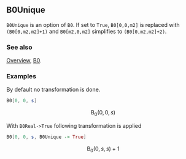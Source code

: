 ## B0Unique

`B0Unique` is an option of `B0`. If set to `True`, `B0[0,0,m2]` is replaced with `(B0[0,m2,m2]+1)` and `B0[m2,0,m2]` simplifies to `(B0[0,m2,m2]+2)`.

### See also

[Overview](Extra/FeynCalc.md), [B0](B0.md).

### Examples

By default no transformation is done.

```mathematica
B0[0, 0, s]
```

$$\text{B}_0(0,0,s)$$

With `B0Real->True` following transformation is applied

```mathematica
B0[0, 0, s, B0Unique -> True]
```

$$\text{B}_0(0,s,s)+1$$